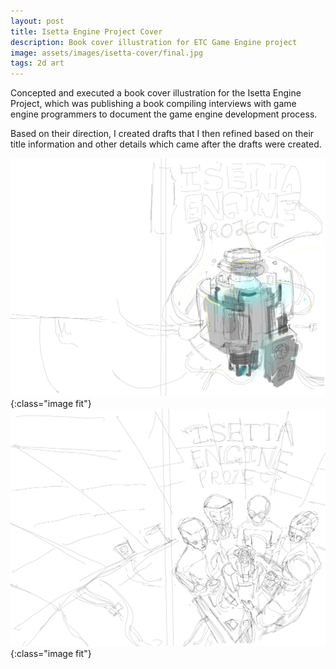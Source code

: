 ```yaml
---
layout: post
title: Isetta Engine Project Cover
description: Book cover illustration for ETC Game Engine project
image: assets/images/isetta-cover/final.jpg
tags: 2d art
---
```


Concepted and executed a book cover illustration for the Isetta Engine Project, which was publishing a book compiling interviews with game engine programmers to document the game engine development process.

Based on their direction, I created drafts that I then refined based on their title information and other details which came after the drafts were created.

![image-title-here](/assets/images/isetta-cover/wip1.jpg){:class="image fit"}
![image-title-here](/assets/images/isetta-cover/wip2.jpg){:class="image fit"}
